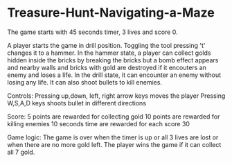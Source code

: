 # Treasure-Hunt-Navigating-a-Maze

The game starts with 45 seconds timer, 3 lives and score 0.

A player starts the game in drill position. Toggling the tool pressing 't' changes it to a hammer.
In the hammer state, a player can collect golds hidden inside the bricks by breaking the bricks but a bomb effect appears and nearby walls and bricks with gold are destroyed if it encouters an enemy and loses a life.
In the drill state, it can encounter an enemy without losing any life. It can also shoot bullets to kill enemies.

Controls:
Pressing up,down, left, right arrow keys moves the player
Pressing W,S,A,D keys shoots bullet in different directions

Score:
5 points are rewarded for collecting gold
10 points are rewarded for killing enemies
10 seconds time are rewarded for each score 30

Game logic:
The game is over when the timer is up or all 3 lives are lost or when there are no more gold left. 
The player wins the game if it can collect all 7 gold.
